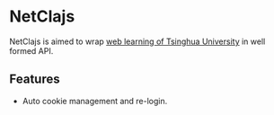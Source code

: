 # NetClajs

NetClajs is aimed to wrap [web learning of Tsinghua University](http://learn.cic.tsinghua.edu.cn/) in well formed API.

## Features

* Auto cookie management and re-login.

